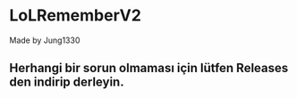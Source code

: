 # LoLRememberV2
Made by Jung1330

## Herhangi bir sorun olmaması için lütfen Releases den indirip derleyin.
